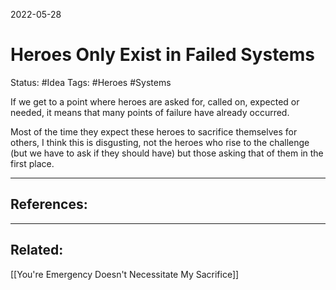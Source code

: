 2022-05-28
# Heroes Only Exist in Failed Systems
Status: #Idea
Tags: #Heroes #Systems

If we get to a point where heroes are asked for, called on, expected or needed, it means that many points of failure have already occurred. 

Most of the time they expect these heroes to sacrifice themselves for others, I think this is disgusting, not the heroes who rise to the challenge (but we have to ask if they should have) but those asking that of them in the first place. 



---
## References:

---
## Related:
[[You're Emergency Doesn't Necessitate My Sacrifice]]